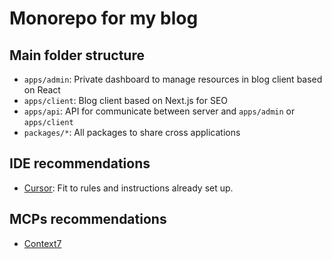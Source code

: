 # Monorepo for my blog

## Main folder structure

- `apps/admin`: Private dashboard to manage resources in blog client based on React
- `apps/client`: Blog client based on Next.js for SEO
- `apps/api`: API for communicate between server and `apps/admin` or `apps/client`
- `packages/*`: All packages to share cross applications

## IDE recommendations

- [Cursor](https://www.cursor.com/): Fit to rules and instructions already set up.

## MCPs recommendations
- [Context7](https://context7.com/)